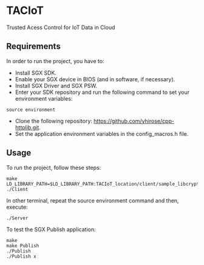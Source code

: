 # TACIoT
Trusted Acess Control for IoT Data in Cloud

## Requirements
In order to run the project, you have to:
* Install SGX SDK.
* Enable your SGX device in BIOS (and in software, if necessary).
* Install SGX Driver and SGX PSW.
* Enter your SDK repository and run the following command to set your environment variables:
```
source environment
```
* Clone the following repository: https://github.com/yhirose/cpp-httplib.git.
* Set the application environment variables in the config_macros.h file.

## Usage
To run the project, follow these steps:
```
make
LD_LIBRARY_PATH=$LD_LIBRARY_PATH:TACIoT_location/client/sample_libcrypto/
./Client
```
In other terminal, repeat the source environment command and then, execute:
```
./Server
```
To test the SGX Publish application:
```
make
make Publish
./Publish
./Publish x
```

